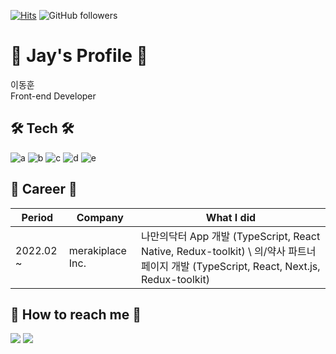 [![Hits](https://hits.seeyoufarm.com/api/count/incr/badge.svg?url=https%3A%2F%2Fgithub.com%2Fdongjay00&count_bg=%2379C83D&title_bg=%23555555&&icon=github.svg&icon_color=%23E7E7E7&title=hits&edge_flat=false)](https://hits.seeyoufarm.com)
![GitHub followers](https://img.shields.io/github/followers/dongjay00?style=social)

# 📘 Jay's Profile 📘
이동훈
<br />
Front-end Developer
<br />

## 🛠 Tech 🛠

![a](https://img.shields.io/badge/TypeScript-3178C6?style=flat-square&logo=typescript&logoColor=white) ![b](https://img.shields.io/badge/React-50D1F3?style=flat-square&logo=React&logoColor=white) ![c](https://img.shields.io/badge/React%20Native-212121?style=flat-square&logo=React&logoColor=25D2F5) ![d](https://img.shields.io/badge/Next.js-000000?style=flat-square&logo=Next.js&logoColor=white) ![e](https://img.shields.io/badge/Redux%20Toolkit-764ABC?style=flat-square&logo=Redux&logoColor=white)

<!-- |Languages|Web Front-end|Web Back-end|
|---|---------|---|
|![a](https://img.shields.io/badge/JavaScript-F7DF1E?style=flat-square&logo=javascript&logoColor=white) ![b](https://img.shields.io/badge/TypeScript-3178C6?style=flat-square&logo=typescript&logoColor=white) ![c](https://img.shields.io/badge/Python-3766AB?style=flat-square&logo=Python&logoColor=white)|![a](https://img.shields.io/badge/React-50D1F3?style=flat-square&logo=React&logoColor=white) ![b](https://img.shields.io/badge/Next.js-000000?style=flat-square&logo=Next.js&logoColor=white) ![c](https://img.shields.io/badge/Redux-764ABC?style=flat-square&logo=Redux&logoColor=white)|![a](https://img.shields.io/badge/Node.js-7FC728?style=flat-square&logo=Node.js&logoColor=white) ![b](https://img.shields.io/badge/Express-000000?style=flat-square&logo=Express&logoColor=white) ![c](https://img.shields.io/badge/mongoDB-4D9144?style=flat-square&logo=mongoDB&logoColor=white)| -->
<!-- <br> ![d](https://img.shields.io/badge/Mysql-4479A1?style=flat-square&logo=MySql&logoColor=white) ![e](https://img.shields.io/badge/MongoDB-3F9937?style=flat-square&logo=MongoDB&logoColor=white) -->
<!-- ![c](https://img.shields.io/badge/Django-092E20?style=flat-square&logo=Django&logoColor=white) -->
<!-- https://img.shields.io/badge/Vue-40A572?style=flat-square&logo=Vue.js&logoColor=white -->

<!-- [![Donghoon Lee's github stats](https://github-readme-stats.vercel.app/api?username=dongjay00&show_icons=true&theme=dracula)](https://github.com/dongjay00/github-readme-stats)
[![Top Langs](https://github-readme-stats.vercel.app/api/top-langs/?username=dongjay00&layout=compact&theme=dracula)](https://github.com/dongjay00) -->

## 🍋 Career 🍋

|Period|Company|What I did|
|---|------|---------|
|2022.02 ~ |merakiplace Inc.|나만의닥터 App 개발 (TypeScript, React Native, Redux-toolkit) \ 의/약사 파트너페이지 개발 (TypeScript, React, Next.js, Redux-toolkit)

## 🍎 How to reach me 🍎
<a href="mailto:cjswodlehdgn@gmail.com"><img src="https://img.shields.io/badge/Gmail-d14836?style=flat-square&logo=Gmail&logoColor=white&link=mailto:cjswodlehdgn@gmail.com"/></a>
<a href="https://linkedin.com/in/donghoon-lee-49a374219"><img src="https://img.shields.io/badge/Linkedin-0A66C2?style=flat-square&logo=Linkedin&logoColor=white&link=https://linkedin.com/in/donghoon-lee-49a374219"/></a>
<!-- <a href="https://blog.naver.com/PostList.naver?blogId=dongjay00"><img src="https://img.shields.io/badge/Blog-19CE60?style=flat-square&logo=Naver&logoColor=white&link=https://blog.naver.com/PostList.naver?blogId=dongjay00"/></a> -->
<!-- <a href="{notionURL}"><img src="https://img.shields.io/badge/Notion-ffffff?style=flat-square&logo=Notion&logoColor=black&link=https://general-viola-ee5.notion.site/Donghoon-Lee-5bd1c8b6cd9c40efbc94f61d4cff3212"/></a> -->
